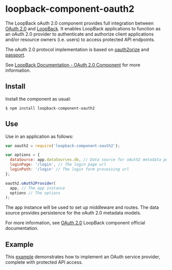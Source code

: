 # loopback-component-oauth2

The LoopBack oAuth 2.0 component provides full integration between [OAuth 2.0](http://tools.ietf.org/html/rfc6749)
and [LoopBack](http://loopback.io). It enables LoopBack applications to function
as an oAuth 2.0 provider to authenticate and authorize client applications and/or
resource owners (i.e. users) to access protected API endpoints.

The oAuth 2.0 protocol implementation is based on [oauth2orize](https://github.com/jaredhanson/oauth2orize)
and [passport](http://passportjs.org/). 

See [LoopBack Documentation - OAuth 2.0 Component](http://loopback.io/doc/en/lb2/OAuth-2.0.html) for more information.

## Install

Install the component as usual:

```
$ npm install loopback-component-oauth2
```

## Use

Use in an application as follows:

```js
var oauth2 = require('loopback-component-oauth2');

var options = { 
  dataSource: app.dataSources.db, // Data source for oAuth2 metadata persistence
  loginPage: '/login', // The login page url
  loginPath: '/login' // The login form processing url
};

oauth2.oAuth2Provider(
  app, // The app instance
  options // The options
);
```

The app instance will be used to set up middleware and routes. The data source
provides persistence for the oAuth 2.0 metadata models.

For more information, see [OAuth 2.0](http://loopback.io/doc/en/lb2/OAuth-2.0.html) LoopBack component official documentation.

## Example

This [example](https://github.com/strongloop/strong-gateway) demonstrates
how to implement an OAuth service provider, complete with protected API access.
